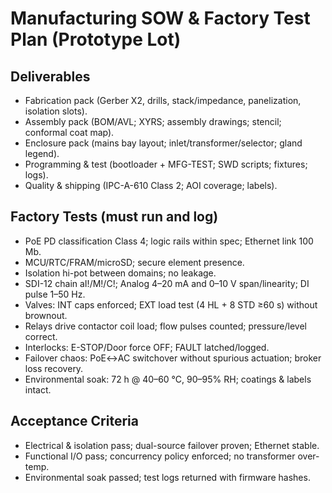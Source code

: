 # Manufacturing SOW & Factory Test Plan (Prototype Lot)

## Deliverables
- Fabrication pack (Gerber X2, drills, stack/impedance, panelization, isolation slots).
- Assembly pack (BOM/AVL; XYRS; assembly drawings; stencil; conformal coat map).
- Enclosure pack (mains bay layout; inlet/transformer/selector; gland legend).
- Programming & test (bootloader + MFG-TEST; SWD scripts; fixtures; logs).
- Quality & shipping (IPC-A-610 Class 2; AOI coverage; labels).

## Factory Tests (must run and log)
- PoE PD classification Class 4; logic rails within spec; Ethernet link 100 Mb.
- MCU/RTC/FRAM/microSD; secure element presence.
- Isolation hi-pot between domains; no leakage.
- SDI-12 chain aI!/M!/C!; Analog 4–20 mA and 0–10 V span/linearity; DI pulse 1–50 Hz.
- Valves: INT caps enforced; EXT load test (4 HL + 8 STD ≥60 s) without brownout.
- Relays drive contactor coil load; flow pulses counted; pressure/level correct.
- Interlocks: E-STOP/Door force OFF; FAULT latched/logged.
- Failover chaos: PoE↔AC switchover without spurious actuation; broker loss recovery.
- Environmental soak: 72 h @ 40–60 °C, 90–95% RH; coatings & labels intact.

## Acceptance Criteria
- Electrical & isolation pass; dual-source failover proven; Ethernet stable.
- Functional I/O pass; concurrency policy enforced; no transformer over-temp.
- Environmental soak passed; test logs returned with firmware hashes.
